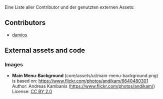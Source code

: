 Eine Liste aller Contributor und der genutzten externen Assets:

## Contributors
* [damios](https://github.com/crykn)

## External assets and code
### Images
* **Main Menu-Background** (core/assets/ui/main-menu-background.png) is based on:
  https://www.flickr.com/photos/andikam/6640480301 \
  Author: Andreas Kambanis (https://www.flickr.com/photos/andikam/) \
  License: [CC BY 2.0](https://creativecommons.org/licenses/by/2.0/legalcode)